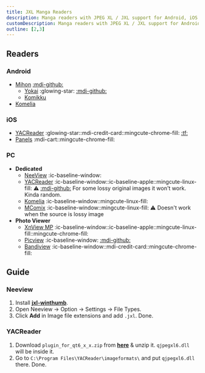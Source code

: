 ```yaml
---
title: JXL Manga Readers
description: Manga readers with JPEG XL / JXL support for Android, iOS & PC
customDescription: Manga readers with JPEG XL / JXL support for Android, iOS & PC
outline: [2,3]
---
```


<GradientCard title="JXL Manga Readers" description="Manga readers with JPEG XL / JXL support for Android, iOS & PC" theme="turquoise" variant="thin"/>

## Readers

### Android
- [Mihon](https://mihon.app/) [:mdi-github:](https://github.com/mihonapp/mihon)
  - [Yokai](https://mihon.app/forks/Yokai/) :glowing-star: [:mdi-github:](https://github.com/null2264/yokai)
  - [Komikku](https://github.com/komikku-app/komikku)
- [Komelia](https://github.com/Snd-R/Komelia) <Badge type="info" text="Komga" />

### iOS
- [YACReader](https://apps.apple.com/app/id635717885) :glowing-star::mdi-credit-card::mingcute-chrome-fill: [:tf:](https://testflight.apple.com/join/5zhB7sRP)
- [Panels](https://apps.apple.com/us/app/panels-comic-reader/id1236567663) :mdi-cart::mingcute-chrome-fill:

### PC
- **Dedicated**
  - [NeeView](https://bitbucket.org/neelabo/neeview/wiki/Home) :ic-baseline-window:
  - [YACReader](https://www.yacreader.com/) :ic-baseline-window::ic-baseline-apple::mingcute-linux-fill: :warning: [:mdi-github:](https://github.com/YACReader/yacreader) <tooltip>For some lossy original images it won't work. Kinda random.</tooltip>
  - [Komelia](https://github.com/Snd-R/Komelia) :ic-baseline-window::mingcute-linux-fill: <Badge type="info" text="Komga" />
  - [MComix](https://sourceforge.net/projects/mcomix/files/) :ic-baseline-window::mingcute-linux-fill: :warning: <tooltip>Doesn't work when the source is lossy image</tooltip>
- **Photo Viewer**
  - [XnView MP](https://www.xnview.com/en/xnviewmp/) :ic-baseline-window::ic-baseline-apple::mingcute-linux-fill::mingcute-chrome-fill:
  - [Picview](https://picview.org/) :ic-baseline-window: [:mdi-github:](https://github.com/Ruben2776/PicView/)
  - [Bandiview](https://en.bandisoft.com/bandiview/) :ic-baseline-window::mdi-credit-card::mingcute-chrome-fill:

## Guide

### Neeview
1. Install [**jxl-winthumb**](https://github.com/saschanaz/jxl-winthumb).
2. Open Neeview -> Option -> Settings -> File Types.
3. Click **Add** in Image file extensions and add `.jxl`. Done.

### YACReader
1. Download `plugin_for_qt6_x_x.zip` from [**here**](https://github.com/novomesk/qt-jpegxl-image-plugin) & unzip it. `qjpegxl6.dll` will be inside it.
2. Go to `C:\Program Files\YACReader\imageformats\` and put `qjpegxl6.dll` there. Done.